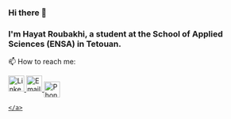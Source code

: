 ### Hi there 👋

### I'm Hayat Roubakhi, a student at the School of Applied Sciences (ENSA) in Tetouan.

📫 How to reach me:

<div>
  <a href="https://www.linkedin.com/in/hayat-roubakhi-97ba051b3/">
    <img src="https://upload.wikimedia.org/wikipedia/commons/c/ca/LinkedIn_logo_initials.png" alt="LinkedIn" style="width: 32px; height: 32px;">
  </a>
  <a href="mailto:hayat.roubakhi@etu.uae.ac.ma">
    <img src="https://cdn-icons-png.freepik.com/512/8109/8109673.png" alt="Email" style="width: 32px; height: 32px;">
  </a>
    <a href="tel:+2145215545522" style="vertical-align: middle;">
          <img src="https://encrypted-tbn0.gstatic.com/images?q=tbn:ANd9GcQceSgAUmtElFUEjcJQDMMb4zopL_fogwXMtUBr_e-reQ&s" alt="Phone" style="width: 32px; height: 32px;">

    </a>
    

</div>





<!--
**hayatvyhr/hayatvyhr** is a ✨ _special_ ✨ repository because its `README.md` (this file) appears on your GitHub profile.

Here are some ideas to get you started:

- 🔭 I’m currently working on ...
- 🌱 I’m currently learning ...
- 👯 I’m looking to collaborate on ...
- 🤔 I’m looking for help with ...
- 💬 Ask me about ...
- 📫 How to reach me: ...
- 😄 Pronouns: ...
- ⚡ Fun fact: ...
-->
